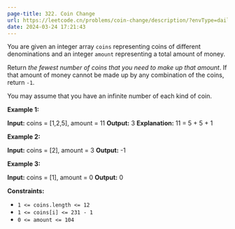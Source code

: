 ```yaml
---
page-title: 322. Coin Change
url: https://leetcode.cn/problems/coin-change/description/?envType=daily-question&envId=2024-03-24
date: 2024-03-24 17:21:43
---
```

You are given an integer array `coins` representing coins of different denominations and an integer `amount` representing a total amount of money.

Return *the fewest number of coins that you need to make up that amount*. If that amount of money cannot be made up by any combination of the coins, return `-1`.

You may assume that you have an infinite number of each kind of coin.

**Example 1:**

**Input:** coins = \[1,2,5\], amount = 11
**Output:** 3
**Explanation:** 11 = 5 + 5 + 1

**Example 2:**

**Input:** coins = \[2\], amount = 3
**Output:** -1

**Example 3:**

**Input:** coins = \[1\], amount = 0
**Output:** 0

**Constraints:**

-   `1 <= coins.length <= 12`
-   `1 <= coins[i] <= 231 - 1`
-   `0 <= amount <= 104`
